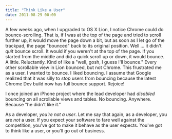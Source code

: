 ```yaml
---
title: "Think Like a User"
date: 2011-08-29 00:00
---
```


A few weeks ago, when I upgraded to OS X Lion, I notice Chrome could do bounce-scrolling. That is, if I was at the top of the page and tried to scroll further up, it would move the page down a bit, but as soon as I let go of the trackpad, the page "bounced" back to its original position. Well ... it didn't _quit_ bounce scroll. It would if you weren't at the top of the page. If you started from the middle and did a quick scroll up or down, it would bounce. A little. Reluctantly. Kind of like a "well, gosh, I guess I'll bounce." Every other scrollable view in Lion bounced, but not Chrome. This frustrated me as a user. I wanted to bounce. I liked bouncing. I assume that Google realized that it was silly to _stop_ users from bouncing because the latest Chrome Dev build now has full bounce support. Rejoice!

I once joined an iPhone project where the lead developer had _disabled_ bouncing on all scrollable views and tables. No bouncing. Anywhere. Because "he didn't like it."

As a developer, _you're not a user_. Let me say that again, as a developer, you are _not_ a user. If you expect your software to fare well against the competition, you've got to make it behave as the user expects. You've got to think like a user, or you'll go out of business.

<!-- more -->
